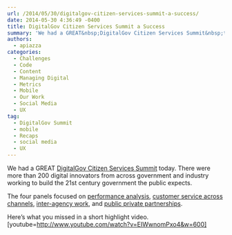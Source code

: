 ```yaml
---
url: /2014/05/30/digitalgov-citizen-services-summit-a-success/
date: 2014-05-30 4:36:49 -0400
title: DigitalGov Citizen Services Summit a Success
summary: 'We had a GREAT&nbsp;DigitalGov Citizen Services Summit&nbsp;today. There were more than 200 digital innovators from across government and industry working to build the 21st century&nbsp;government the public expects. The four panels focused on performance analysis, customer service across channels, inter-agency work, and public private partnerships. Here&#8217;s what you missed in a short highlight video. [youtube=http://www.youtube.com/watch?v=EIWwnomPxo4&w=600]'
authors:
  - apiazza
categories:
  - Challenges
  - Code
  - Content
  - Managing Digital
  - Metrics
  - Mobile
  - Our Work
  - Social Media
  - UX
tag:
  - DigitalGov Summit
  - mobile
  - Recaps
  - social media
  - UX
---
```


We had a GREAT [DigitalGov Citizen Services Summit](https://www.WHATEVER/2014/05/19/sign-up-for-digitalgov-citizen-services-summit-friday-may-30/) today. There were more than 200 digital innovators from across government and industry working to build the 21st century government the public expects.

The four panels focused on [performance analysis](https://www.WHATEVER/2014/06/03/digitalgov-summit-panels-recap/ "Turning Data Into Action—DigitalGov Summit Recap"), [customer service across channels](https://www.WHATEVER/2014/06/05/the-importance-of-cross-channel-customer-service-digitalgov-summit-recap/ "The Importance of Cross-Channel Customer Service—DigitalGov Summit Recap"), [inter-agency work](https://www.WHATEVER/2014/06/03/harnessing-the-power-of-many-digitalgov-summit-panels-recap/ "Harnessing the Power of Many—DigitalGov Summit Recap"), and [public private partnerships](https://www.WHATEVER/2014/06/05/overcoming-barriers-digitalgov-summit-recap/ "Overcoming Barriers—DigitalGov Summit Recap").

Here&#8217;s what you missed in a short highlight video. [youtube=http://www.youtube.com/watch?v=EIWwnomPxo4&w=600]